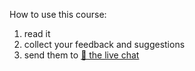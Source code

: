 <div class="lojbo simple_blockquotes"></div>

<div class="lojbo simple_blockquotes"></div>

How to use this course:

1. read it
2. collect your feedback and suggestions
3. send them to [💬 the live chat](https://lojban.pw/articles/live_chat/)